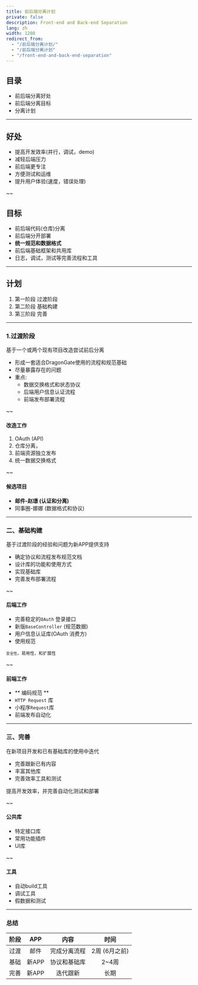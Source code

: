 ```yaml
---
title: 前后端分离计划
private: false
description: Front-end and Back-end Separation 
lang: zh
width: 1280
redirect_from:
  - "/前后端分离计划/"
  - "/前后端分离计划"
  - "/front-end-and-back-end-separation"
---
```


## 目录

* 前后端分离好处
* 前后端分离目标
* 分离计划


------------------

## 好处

* 提高开发效率(并行，调试，demo)
* 减轻后端压力
* 前后端更专注
* 方便测试和运维
* 提升用户体验(速度，错误处理)

~~

## 目标

* 前后端代码(仓库)分离
* 前后端分开部署
* **统一规范和数据格式**
* 前后端基础框架和共用库
* 日志，调试，测试等完善流程和工具

---------------

## 计划

1. 第一阶段 过渡阶段
2. 第二阶段 基础构建
3. 第三阶段 完善

-----------

### 1.过渡阶段

基于一个或两个现有项目改造尝试前后分离

* 形成一套适合DragonGate使用的流程和规范基础
* 尽量暴露存在的问题
* 重点:
  * 数据交换格式和状态协议
  * 后端用户信息认证流程
  * 前端发布部署流程

~~

#### 改造工作

1. OAuth (API) 
3. 仓库分离，
4. 前端资源独立发布
2. 统一数据交换格式

~~
#### 候选项目

* **邮件-赵璟 (认证和分离)**
* 同事圈-娜娜 (数据格式和协议)


------
### 二、基础构建

基于过渡阶段的经验和问题为新APP提供支持

* 确定协议和流程发布规范文档
* 设计库的功能和使用方式
* 实现基础库
* 完善发布部署流程

~~
#### 后端工作

* 完善稳定的`OAuth` 登录接口
* 新版`BaseController` (规范数据)
* 用户信息认证库(OAuth 消费方)
* 使用规范

<small>`安全性`，易用性，和扩展性</small>


~~
#### 前端工作

* ** 编码规范 **
* `HTTP Request` 库
* 小程序`Request`库
* 前端发布自动化


-------------

### 三、完善

在新项目开发和已有基础库的使用中迭代

* 完善跟新已有内容
* 丰富其他库
* 完善效率工具和测试

提高开发效率，并完善自动化测试和部署

~~
#### 公共库

* 特定接口库
* 常用功能插件
* UI库

~~
#### 工具

* 自动build工具
* 调试工具
* 假数据和测试


------

### 总结

| 阶段 |  APP  | 内容 | 时间  |
|-------|:------:|:------:|:-------:|
| 过渡 |  邮件   |  完成分离流程|  2周 (6月之前) |
| 基础 |  新APP  |  协议和基础库 |   2~4周 | 
| 完善 |  新APP  |  迭代跟新  |   长期    | 